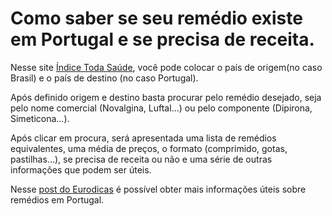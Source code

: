 # Como saber se seu remédio existe em Portugal e se precisa de receita.
Nesse site [Índice Toda Saúde](https://www.indice.eu/pt/medicamentos/equivalencias/search), você pode colocar o país de origem(no caso Brasil) e o país de destino (no caso Portugal).

Após definido origem e destino basta procurar pelo remédio desejado, seja pelo nome comercial (Novalgina, Luftal...) 
ou pelo componente (Dipirona, Simeticona...).

Após clicar em procura, será apresentada uma lista de remédios equivalentes, uma média de preços, o formato (comprimido, gotas, pastilhas...),
se precisa de receita ou não e uma série de outras informações que podem ser úteis.

Nesse [post do Eurodicas](https://www.eurodicas.com.br/remedios-em-portugal/) é possível obter mais informações úteis sobre remédios em Portugal.
